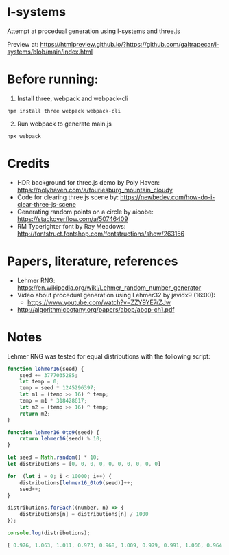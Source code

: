 # l-systems

Attempt at procedual generation using l-systems and three.js

Preview at: https://htmlpreview.github.io/?https://github.com/galtrapecar/l-systems/blob/main/index.html

# Before running:

1. Install three, webpack and webpack-cli

```console
npm install three webpack webpack-cli
```

2. Run webpack to generate main.js

```console
npx webpack
```

# Credits

- HDR background for three.js demo by Poly Haven: https://polyhaven.com/a/fouriesburg_mountain_cloudy
- Code for clearing three.js scene by: https://newbedev.com/how-do-i-clear-three-js-scene
- Generating random points on a circle by aioobe: https://stackoverflow.com/a/50746409
- RM Typerighter font by Ray Meadows: http://fontstruct.fontshop.com/fontstructions/show/263156

# Papers, literature, references

- Lehmer RNG: https://en.wikipedia.org/wiki/Lehmer_random_number_generator
- Video about procedual generation using Lehmer32 by javidx9 (16:00):
  - https://www.youtube.com/watch?v=ZZY9YE7rZJw
- http://algorithmicbotany.org/papers/abop/abop-ch1.pdf

# Notes

Lehmer RNG was tested for equal distributions with the following script:

```javascript
function lehmer16(seed) {
    seed += 3777035285;
    let temp = 0;
    temp = seed * 1245296397;
    let m1 = (temp >> 16) ^ temp;
    temp = m1 * 318428617;
    let m2 = (temp >> 16) ^ temp;
    return m2;
}

function lehmer16_0to9(seed) {
    return lehmer16(seed) % 10;
}

let seed = Math.random() * 10;
let distributions = [0, 0, 0, 0, 0, 0, 0, 0, 0, 0]

for  (let i = 0; i < 10000; i++) {
    distributions[lehmer16_0to9(seed)]++;
    seed++;
}

distributions.forEach((number, n) => {
    distributions[n] = distributions[n] / 1000
});

console.log(distributions);
```

```javascript
[ 0.976, 1.063, 1.011, 0.973, 0.968, 1.009, 0.979, 0.991, 1.066, 0.964 ]
```
